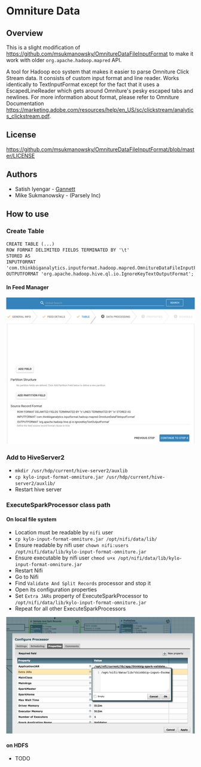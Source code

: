 # Omniture Data

## Overview

This is a slight modification of https://github.com/msukmanowsky/OmnitureDataFileInputFormat to make it work with older `org.apache.hadoop.mapred` API.

A tool for Hadoop eco system that makes it easier to parse Omniture Click Stream data. 
It consists of custom input format and line reader. Works identically to TextInputFormat 
except for the fact that it uses a EscapedLineReader which gets around Omniture's pesky escaped 
tabs and newlines. For more information about format, please refer to Omniture Documentation 
https://marketing.adobe.com/resources/help/en_US/sc/clickstream/analytics_clickstream.pdf.

## License
https://github.com/msukmanowsky/OmnitureDataFileInputFormat/blob/master/LICENSE

## Authors
* Satish Iyengar - [Gannett](http://gannett.com)
* Mike Sukmanowsky - (Parsely Inc)

## How to use

### Create Table

    CREATE TABLE (...)
    ROW FORMAT DELIMITED FIELDS TERMINATED BY '\t' 
    STORED AS 
    INPUTFORMAT 'com.thinkbiganalytics.inputformat.hadoop.mapred.OmnitureDataFileInputFormat' 
    OUTPUTFORMAT 'org.apache.hadoop.hive.ql.io.IgnoreKeyTextOutputFormat';

#### In Feed Manager

![Define target table in Feed Manager](images/input-format-in-feed-mgr.png)

### Add to HiveServer2
* `mkdir /usr/hdp/current/hive-server2/auxlib`
* `cp kylo-input-format-omniture.jar /usr/hdp/current/hive-server2/auxlib/`
* Restart hive server


### ExecuteSparkProcessor class path

#### On local file system
* Location must be readable by `nifi` user
* `cp kylo-input-format-omniture.jar /opt/nifi/data/lib/`
* Ensure readable by nifi user `chown nifi:users /opt/nifi/data/lib/kylo-input-format-omniture.jar`
* Ensure executable by nifi user `chmod u+x /opt/nifi/data/lib/kylo-input-format-omniture.jar`
* Restart Nifi
* Go to Nifi
* Find `Validate And Split Records` processor and stop it
* Open its configuration properties
* Set `Extra JARs` property of ExecuteSparkProcessor to `/opt/nifi/data/lib/kylo-input-format-omniture.jar`
* Repeat for all other ExecuteSparkProcessors

![Extra JARs path](images/input-format-in-spark-classpath.png)


#### on HDFS
* TODO

